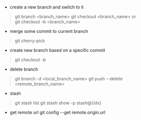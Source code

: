 

* create a new branch and switch to it
> git branch <branch_name>
> git checkout <branch_name>
or  
> git checkout -b <branch_name>

* merge some commit to current branch
> git cherry-pick <some-commit-hash>

* create new branch based on a specific commit
> git checkout -b <new-branch-name> <specific-commit-hash>

* delete branch
> git branch -d <local_branch_name>
> git push <remote> --delete <remote_branch_name>

* stash
> git stash list
> git stash show -p stash@{idx}


* get remote url
git config --get remote.origin.url
